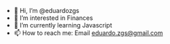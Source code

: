 - 👋 Hi, I’m @eduardozgs
- 👀 I’m interested in Finances
- 🌱 I’m currently learning Javascript
- 📫 How to reach me: Email eduardo.zgs@gmail.com

<!---
eduardozgs/eduardozgs is a ✨ special ✨ repository because its `README.md` (this file) appears on your GitHub profile.
You can click the Preview link to take a look at your changes.
--->
